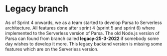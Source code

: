 # Legacy branch

As of Sprint 4 onwards, we as a team started to develop Parsa to Serverless architecture. All features done after sprint 4 (sprint 5 and sprint 6) where implemented to the Serverless version of Parsa. The old Node.js version of Parsa can found from branch called **legacy-25-3-2022** if somebody some day wishes to develop it more. This legacy backend version is missing some features which are on the Serverless version.